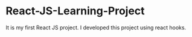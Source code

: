 # React-JS-Learning-Project
It is my first React JS project. I developed this project using react hooks.
